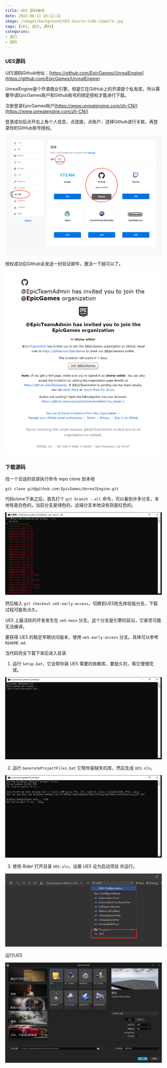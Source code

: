 ```yaml
---
title: UE5 源码编译
date: 2022-08-13 18:12:32
image: /images/background/UE5-Source-Code-Compile.jpg
tags: [UE5, 虚幻, 源码]
categories:
- 虚幻
- 源码
---
```


### UE5源码

UE5源码Github地址：[https://github.com/EpicGames/UnrealEngine](https://github.com/EpicGames/UnrealEngine)

UnrealEngine是个开源商业引擎，但是它在GitHub上的开源是个私有库，所以需要申请EpicGames账户和Github账号的绑定授权才能进行下载。

注册登录EpicGames账户[https://www.unrealengine.com/zh-CN/](https://www.unrealengine.com/zh-CN/)

登录成功后点开右上角个人信息，点连接，点账户，选择Github进行关联，再登录你的GitHub账号授权。

![授权登录](/images/article/UnrealEngine/AuthorizedLogin.jpg)

授权成功后Github会发送一封验证邮件，激活一下就可以了。

![激活](/images/article/UnrealEngine/JoinEpicGames.png)

### 下载源码

找一个合适的目录执行命令 repo clone 到本地
```git
git clone git@github.com:EpicGames/UnrealEngine.git
```
代码clone下来之后，首先打个 `git branch --all` 命令，可以看到许多分支，本地有是白色的，当前分支是绿色的，远端分支本地没有则是红色的。

![Unreal代码分支](/images/article/UnrealEngine/UnrealCodeBranch.jpg)

然后输入 `git checkout ue5-early-access`，切换到UE5抢先体验版分支，下载过程可能有点久。

UE5 上最活跃的开发发生在 `ue5-main` 分支。这个分支是引擎的前沿，它甚至可能无法编译。

要获得 UE5 的稳定早期访问版本，使用 `ue5-early-access` 分支。具体可以参考`README.md`.

当代码完全下载下来后进入目录

1. 运行 `Setup.bat`，它会帮你装 UE5 需要的依赖库，要挺久的，等它慢慢完成。

![运行Setup.bat](/images/article/UnrealEngine/SetUp.png)

2. 运行 `GenerateProjectFiles.bat` 它帮你装缺失的库，然后生成 `UE5.sln`。

![运行GenerateProjectFiles.bat](/images/article/UnrealEngine/GenerateProjectFiles.jpg)

3. 使用 Rider 打开目录 `UE5.sln`，设置 UE5 设为启动项目 并运行。
   
![设置启动项为UE5](/images/article/UnrealEngine/SetRunUE5.jpg)

运行UE5

![UE5](/images/article/UnrealEngine/UE5.jpg)
